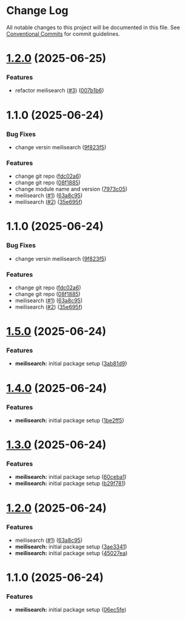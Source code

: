 # Change Log

All notable changes to this project will be documented in this file.
See [Conventional Commits](https://conventionalcommits.org) for commit guidelines.

# [1.2.0](https://github.com/passiontech-global/nestjs/compare/@passiontech-global/nestjs-meilisearch@1.1.0...@passiontech-global/nestjs-meilisearch@1.2.0) (2025-06-25)

### Features

- refactor meilisearch ([#3](https://github.com/passiontech-global/nestjs/issues/3)) ([007b1b6](https://github.com/passiontech-global/nestjs/commit/007b1b6c01e28c7193b78710098149546e81562d))

# 1.1.0 (2025-06-24)

### Bug Fixes

- change versin meilisearch ([9f823f5](https://github.com/passiontech-global/nestjs/commit/9f823f5eaa3ebb2b69cd7b1dc381c815a6ab79b2))

### Features

- change git repo ([fdc02a6](https://github.com/passiontech-global/nestjs/commit/fdc02a661cbdd84e66370c689da3c91fe1d6fcfb))
- change git repo ([08f1885](https://github.com/passiontech-global/nestjs/commit/08f1885fcdad592a3a432e113fb377173386e5b7))
- change module name and version ([7973c05](https://github.com/passiontech-global/nestjs/commit/7973c05b6e527ddd2a38b56f2054a2d4220a1d23))
- meilisearch ([#1](https://github.com/passiontech-global/nestjs/issues/1)) ([63a8c95](https://github.com/passiontech-global/nestjs/commit/63a8c95d9f1cb60caee60c7b6a96a10112fbcd6d))
- meilisearch ([#2](https://github.com/passiontech-global/nestjs/issues/2)) ([35e695f](https://github.com/passiontech-global/nestjs/commit/35e695f50bfdbdbb0772ce7b35b5888ebd92e291))

# 1.1.0 (2025-06-24)

### Bug Fixes

- change versin meilisearch ([9f823f5](https://github.com/passiontech-global/nestjs/commit/9f823f5eaa3ebb2b69cd7b1dc381c815a6ab79b2))

### Features

- change git repo ([fdc02a6](https://github.com/passiontech-global/nestjs/commit/fdc02a661cbdd84e66370c689da3c91fe1d6fcfb))
- change git repo ([08f1885](https://github.com/passiontech-global/nestjs/commit/08f1885fcdad592a3a432e113fb377173386e5b7))
- meilisearch ([#1](https://github.com/passiontech-global/nestjs/issues/1)) ([63a8c95](https://github.com/passiontech-global/nestjs/commit/63a8c95d9f1cb60caee60c7b6a96a10112fbcd6d))
- meilisearch ([#2](https://github.com/passiontech-global/nestjs/issues/2)) ([35e695f](https://github.com/passiontech-global/nestjs/commit/35e695f50bfdbdbb0772ce7b35b5888ebd92e291))

# [1.5.0](https://github.com/passiontech-global/nestjs/compare/@nestjs-meilisearch/meilisearch@1.4.0...@nestjs-meilisearch/meilisearch@1.5.0) (2025-06-24)

### Features

- **meilisearch:** initial package setup ([3ab81d9](https://github.com/passiontech-global/nestjs/commit/3ab81d9c5bc17dba37c001fbfc7e04fef928f9cc))

# [1.4.0](https://github.com/passiontech-global/nestjs/compare/@nestjs-meilisearch/meilisearch@1.3.0...@nestjs-meilisearch/meilisearch@1.4.0) (2025-06-24)

### Features

- **meilisearch:** initial package setup ([1be2ff5](https://github.com/passiontech-global/nestjs/commit/1be2ff5f1b91c58889a4b020c1d4b1583e498a5c))

# [1.3.0](https://github.com/passiontech-global/nestjs/compare/@nestjs-meilisearch/meilisearch@1.2.0...@nestjs-meilisearch/meilisearch@1.3.0) (2025-06-24)

### Features

- **meilisearch:** initial package setup ([60ceba1](https://github.com/passiontech-global/nestjs/commit/60ceba12fee842d6ea2cc252c64608df6f774b8b))
- **meilisearch:** initial package setup ([b29f781](https://github.com/passiontech-global/nestjs/commit/b29f7812816f5f3625ab04fa278107bb284c87de))

# [1.2.0](https://github.com/golevelup/nestjs/compare/@nestjs-meilisearch/meilisearch@1.1.0...@nestjs-meilisearch/meilisearch@1.2.0) (2025-06-24)

### Features

- meilisearch ([#1](https://github.com/golevelup/nestjs/issues/1)) ([63a8c95](https://github.com/golevelup/nestjs/commit/63a8c95d9f1cb60caee60c7b6a96a10112fbcd6d))
- **meilisearch:** initial package setup ([3ae3341](https://github.com/golevelup/nestjs/commit/3ae3341a8bafabc9e1e7cfe7c440a3a0d0157509))
- **meilisearch:** initial package setup ([45027ea](https://github.com/golevelup/nestjs/commit/45027ea10da8811dee3edc19771c86c480cbe2eb))

# 1.1.0 (2025-06-24)

### Features

- **meilisearch:** initial package setup ([06ec5fe](https://github.com/golevelup/nestjs/commit/06ec5fec6c9f4c09a60841f443b963ab6c884b79))
